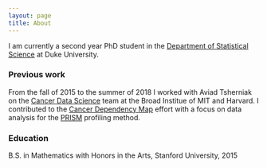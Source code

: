 ```yaml
---
layout: page
title: About
---
```


I am currently a second year PhD student in the [Department of Statistical Science](https://stat.duke.edu) at Duke University.

### Previous work

From the fall of 2015 to the summer of 2018 I worked with Aviad Tsherniak on the [Cancer Data Science](http://www.cancerdatascience.org) team at the Broad Institue of MIT and Harvard. I contributed to the [Cancer Dependency Map](https://depmap.org/portal/) effort with a focus on data analysis for the [PRISM](https://depmap.org/portal/prism/) profiling method.

### Education

B.S. in Mathematics with Honors in the Arts, Stanford University, 2015
